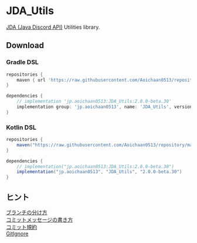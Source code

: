 # JDA_Utils

[JDA (Java Discord API)](https://github.com/DV8FromTheWorld/JDA) Utilities library.

## Download

### Gradle DSL

```gradle
repositories {
    maven { url 'https://raw.githubusercontent.com/Aoichaan0513/repository/main' }
}

dependencies {
    // implementation 'jp.aoichaan0513:JDA_Utils:2.0.0-beta.30'
    implementation group: 'jp.aoichaan0513', name: 'JDA_Utils', version: '2.0.0-beta.30'
}
```

### Kotlin DSL

```gradle
repositories {
    maven("https://raw.githubusercontent.com/Aoichaan0513/repository/main")
}

dependencies {
    // implementation("jp.aoichaan0513:JDA_Utils:2.0.0-beta.30")
    implementation("jp.aoichaan0513", "JDA_Utils", "2.0.0-beta.30")
}
```

## ヒント
[ブランチの分け方](https://qiita.com/hatt0519/items/23ef0866f4abacce7296)<br>
[コミットメッセージの書き方](https://qiita.com/itosho/items/9565c6ad2ffc24c09364)<br>
[コミット規約](https://qiita.com/Kenya/items/f72fba8fecc79d1b090c)<br>
[GitIgnore](https://www.toptal.com/developers/gitignore)
